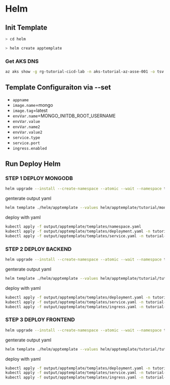 # Helm 

## Init Template

```bash
> cd helm

> helm create apptemplate
```

### Get AKS DNS
```bash
az aks show -g rg-tutorial-cicd-lab -n aks-tutorial-az-asse-001 -o tsv --query addonProfiles.httpApplicationRouting.config.HTTPApplicationRoutingZoneName
```

## Template Configuraiton via --set

- ``appname``
- ``image.name``=mongo
- ``image.tag``=latest 
- ``envVar.name``=MONGO_INITDB_ROOT_USERNAME 
- ``envVar.value`` 
- ``envVar.name2`` 
- ``envVar.value2`` 
- ``service.type``
- ``service.port`` 
- ``ingress.enabled``



## Run Deploy Helm

### STEP 1 DEPLOY MONGODB

```bash
helm upgrade --install --create-namespace --atomic --wait --namespace tutorial-dev mongodb . --values tutorial/mongodb.yaml --set appname=mongodb --set env=dev --set image.tag=latest --set envVar.value=root --set envVar.value2=password --set buildNumber=1
```
genterate output yaml
```bash
helm template ./helm/apptemplate --values helm/apptemplate/tutorial/mongodb.yaml --namespace tutorial-dev --set appname=mongodb --set env=dev --set image.tag=latest --set envVar.value=root --set envVar.value2=password --set buildNumber=1 --output-dir helm/output
```

deploy with yaml
```bash
kubectl apply -f output/apptemplate/templates/namespace.yaml
kubectl apply -f output/apptemplate/templates/deployment.yaml -n tutorial-dev
kubectl apply -f output/apptemplate/templates/service.yaml -n tutorial-dev
```

### STEP 2 DEPLOY BACKEND

```bash
helm upgrade --install --create-namespace --atomic --wait --namespace tutorial-dev tutorial-backend . --values tutorial/tutorial-backend.yaml --set env=dev --set image.tag=0.0.1-SNAPSHOT --set buildNumber=1
```

genterate output yaml
```bash
helm template ./helm/apptemplate --values helm/apptemplate/tutorial/tutorial-backend.yaml --namespace tutorial-dev --set env=dev --set image.tag=0.0.1-SNAPSHOT --set buildNumber=1 --output-dir helm/output
```
deploy with yaml
```bash
kubectl apply -f output/apptemplate/templates/deployment.yaml -n tutorial-dev
kubectl apply -f output/apptemplate/templates/service.yaml -n tutorial-dev
kubectl apply -f output/apptemplate/templates/ingress.yaml -n tutorial-dev
```

### STEP 3 DEPLOY FRONTEND

```bash
helm upgrade --install --create-namespace --atomic --wait --namespace tutorial-dev tutorial-frontend . --values tutorial/tutorial-frontend.yaml --set env=dev --set image.tag=0.0.1-SNAPSHOT --set buildNumber=1 
```

genterate output yaml
```bash
helm template ./helm/apptemplate --values helm/apptemplate/tutorial/tutorial-frontend.yaml --namespace tutorial-dev --set env=dev --set image.tag=0.0.1-SNAPSHOT --set buildNumber=1 --output-dir helm/output
```
deploy with yaml
```bash
kubectl apply -f output/apptemplate/templates/deployment.yaml -n tutorial-dev
kubectl apply -f output/apptemplate/templates/service.yaml -n tutorial-dev
kubectl apply -f output/apptemplate/templates/ingress.yaml -n tutorial-dev
```
